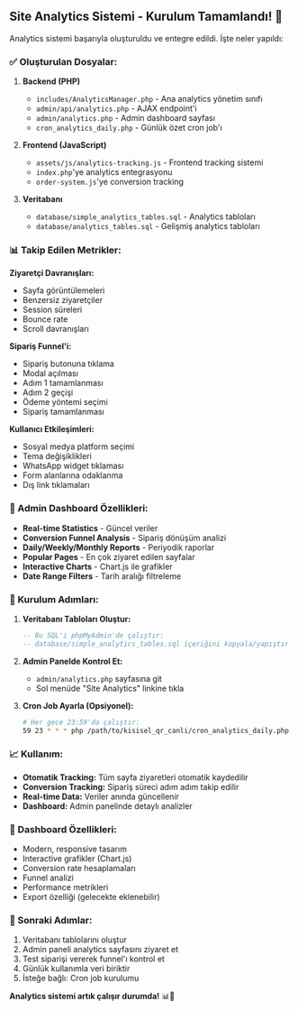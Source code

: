 ## Site Analytics Sistemi - Kurulum Tamamlandı! 🎉

Analytics sistemi başarıyla oluşturuldu ve entegre edildi. İşte neler yapıldı:

### ✅ Oluşturulan Dosyalar:

1. **Backend (PHP)**
   - `includes/AnalyticsManager.php` - Ana analytics yönetim sınıfı
   - `admin/api/analytics.php` - AJAX endpoint'i  
   - `admin/analytics.php` - Admin dashboard sayfası
   - `cron_analytics_daily.php` - Günlük özet cron job'ı

2. **Frontend (JavaScript)**
   - `assets/js/analytics-tracking.js` - Frontend tracking sistemi
   - `index.php`'ye analytics entegrasyonu
   - `order-system.js`'ye conversion tracking

3. **Veritabanı**
   - `database/simple_analytics_tables.sql` - Analytics tabloları
   - `database/analytics_tables.sql` - Gelişmiş analytics tabloları

### 📊 Takip Edilen Metrikler:

**Ziyaretçi Davranışları:**
- Sayfa görüntülemeleri
- Benzersiz ziyaretçiler
- Session süreleri
- Bounce rate
- Scroll davranışları

**Sipariş Funnel'i:**
- Sipariş butonuna tıklama
- Modal açılması
- Adım 1 tamamlanması
- Adım 2 geçişi
- Ödeme yöntemi seçimi
- Sipariş tamamlanması

**Kullanıcı Etkileşimleri:**
- Sosyal medya platform seçimi
- Tema değişiklikleri
- WhatsApp widget tıklaması
- Form alanlarına odaklanma
- Dış link tıklamaları

### 🎯 Admin Dashboard Özellikleri:

- **Real-time Statistics** - Güncel veriler
- **Conversion Funnel Analysis** - Sipariş dönüşüm analizi
- **Daily/Weekly/Monthly Reports** - Periyodik raporlar
- **Popular Pages** - En çok ziyaret edilen sayfalar
- **Interactive Charts** - Chart.js ile grafikler
- **Date Range Filters** - Tarih aralığı filtreleme

### 🔧 Kurulum Adımları:

1. **Veritabanı Tabloları Oluştur:**
   ```sql
   -- Bu SQL'i phpMyAdmin'de çalıştır:
   -- database/simple_analytics_tables.sql içeriğini kopyala/yapıştır
   ```

2. **Admin Panelde Kontrol Et:**
   - `admin/analytics.php` sayfasına git
   - Sol menüde "Site Analytics" linkine tıkla

3. **Cron Job Ayarla (Opsiyonel):**
   ```bash
   # Her gece 23:59'da çalıştır:
   59 23 * * * php /path/to/kisisel_qr_canli/cron_analytics_daily.php
   ```

### 📈 Kullanım:

- **Otomatik Tracking:** Tüm sayfa ziyaretleri otomatik kaydedilir
- **Conversion Tracking:** Sipariş süreci adım adım takip edilir  
- **Real-time Data:** Veriler anında güncellenir
- **Dashboard:** Admin panelinde detaylı analizler

### 🎨 Dashboard Özellikleri:

- Modern, responsive tasarım
- Interactive grafikler (Chart.js)
- Conversion rate hesaplamaları
- Funnel analizi
- Performance metrikleri
- Export özelliği (gelecekte eklenebilir)

### 🚀 Sonraki Adımlar:

1. Veritabanı tablolarını oluştur
2. Admin paneli analytics sayfasını ziyaret et
3. Test siparişi vererek funnel'ı kontrol et
4. Günlük kullanımla veri biriktir
5. İsteğe bağlı: Cron job kurulumu

**Analytics sistemi artık çalışır durumda!** 📊🎉
